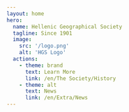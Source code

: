 ```yaml
---
layout: home
hero:
  name: Hellenic Geographical Society
  tagline: Since 1901
  image:
    src: '/logo.png'
    alt: 'HGS Logo'
  actions:
    - theme: brand
      text: Learn More
      link: /en/The Society/History
    - theme: alt
      text: News
      link: /en/Extra/News
---
```


<script setup>
import BackgroundImage from './.vitepress/theme/components/BackgroundImage.vue'
</script>
